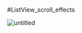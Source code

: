 #ListView_scroll_effects

![untitled](https://user-images.githubusercontent.com/26245770/61189846-6ec02400-a693-11e9-99a0-c33ea5351fb6.gif)
